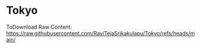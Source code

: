 # Tokyo

ToDownload Raw Content: https://raw.githubusercontent.com/RaviTejaSrikakulapu/Tokyo/refs/heads/main/
